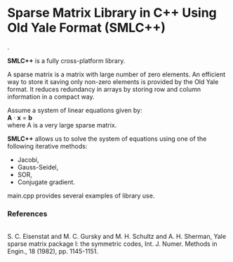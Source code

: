<h1>Sparse Matrix Library in C++ Using Old Yale Format (<b>SMLC++</b>)</h1>.

<b>SMLC++</b> is a fully cross-platform library.

A sparse matrix is a matrix with large number of zero elements. An efficient way to store it
saving only non-zero elements is provided by the Old Yale format. It reduces redundancy in
arrays by storing row and column information in a compact way.

Assume a system of linear equations given by:<br>
<b>A</b> &middot; <b>x</b> = <b>b</b><br>
where A is a very large sparse matrix.

<b>SMLC++</b> allows us to solve the system of equations using one of the following iterative methods:
- Jacobi,
- Gauss-Seidel,
- SOR,
- Conjugate gradient.

main.cpp provides several examples of library use.

<h3>References</h3><br>
S. C. Eisenstat and M. C. Gursky and M. H. Schultz and A. H. Sherman, Yale
sparse matrix package I: the symmetric codes, Int. J. Numer. Methods in Engin.,
18 (1982), pp. 1145-1151.
